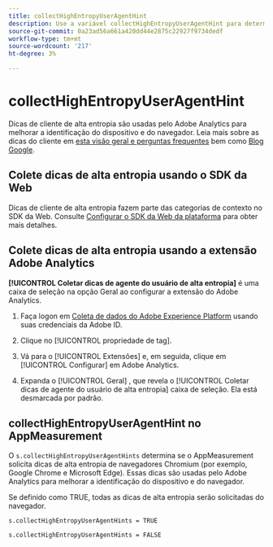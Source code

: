 ```yaml
---
title: collectHighEntropyUserAgentHint
description: Use a variável collectHighEntropyUserAgentHint para determinar se o Adobe solicitará dicas de alta entropia de navegadores Chromium (por exemplo, Google Chrome e Microsoft Edge).
source-git-commit: 0a23ad56a661a420dd44e2875c22927f9734dedf
workflow-type: tm+mt
source-wordcount: '217'
ht-degree: 3%

---
```



# collectHighEntropyUserAgentHint

Dicas de cliente de alta entropia são usadas pelo Adobe Analytics para melhorar a identificação do dispositivo e do navegador. Leia mais sobre as dicas do cliente em [esta visão geral e perguntas frequentes](/help/technotes/client-hints.md) bem como [Blog Google](https://web.dev/user-agent-client-hints/).

## Colete dicas de alta entropia usando o SDK da Web

Dicas de cliente de alta entropia fazem parte das categorias de contexto no SDK da Web. Consulte [Configurar o SDK da Web da plataforma](https://experienceleague.adobe.com/docs/experience-platform/edge/fundamentals/configuring-the-sdk.html?lang=en) para obter mais detalhes.

## Colete dicas de alta entropia usando a extensão Adobe Analytics

**[!UICONTROL Coletar dicas de agente do usuário de alta entropia]** é uma caixa de seleção na opção Geral ao configurar a extensão do Adobe Analytics.

1. Faça logon em [Coleta de dados do Adobe Experience Platform](https://experience.adobe.com/#/@adobepm/data-collection) usando suas credenciais da Adobe ID.

1. Clique no [!UICONTROL propriedade de tag].

1. Vá para o [!UICONTROL Extensões] e, em seguida, clique em [!UICONTROL Configurar] em Adobe Analytics.

1. Expanda o [!UICONTROL Geral] , que revela o [!UICONTROL Coletar dicas de agente do usuário de alta entropia] caixa de seleção. Ela está desmarcada por padrão.

## collectHighEntropyUserAgentHint no AppMeasurement

O `s.collectHighEntropyUserAgentHints` determina se o AppMeasurement solicita dicas de alta entropia de navegadores Chromium (por exemplo, Google Chrome e Microsoft Edge). Essas dicas são usadas pelo Adobe Analytics para melhorar a identificação do dispositivo e do navegador.

Se definido como TRUE, todas as dicas de alta entropia serão solicitadas do navegador.

`s.collectHighEntropyUserAgentHints = TRUE`

`s.collectHighEntropyUserAgentHints = FALSE`